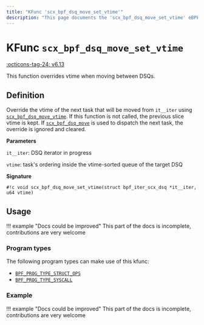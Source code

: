 ```yaml
---
title: "KFunc 'scx_bpf_dsq_move_set_vtime'"
description: "This page documents the 'scx_bpf_dsq_move_set_vtime' eBPF kfunc, including its definition, usage, program types that can use it, and examples."
---
```

# KFunc `scx_bpf_dsq_move_set_vtime`

<!-- [FEATURE_TAG](scx_bpf_dsq_move_set_vtime) -->
[:octicons-tag-24: v6.13](https://github.com/torvalds/linux/commit/5cbb302880f50f3edf35f8c6a1d38b6948bf4d11)
<!-- [/FEATURE_TAG] -->

This function overrides vtime when moving between DSQs.

## Definition

Override the vtime of the next task that will be moved from `it__iter` using [`scx_bpf_dsq_move_vtime`](scx_bpf_dsq_move_vtime.md). If this function is not called, the previous slice vtime is kept. If [`scx_bpf_dsq_move`](scx_bpf_dsq_move.md) is used to dispatch the next task, the override is ignored and cleared.

**Parameters**

`it__iter`: DSQ iterator in progress

`vtime`: task's ordering inside the vtime-sorted queue of the target DSQ


**Signature**

<!-- [KFUNC_DEF] -->
`#!c void scx_bpf_dsq_move_set_vtime(struct bpf_iter_scx_dsq *it__iter, u64 vtime)`
<!-- [/KFUNC_DEF] -->

## Usage

!!! example "Docs could be improved"
    This part of the docs is incomplete, contributions are very welcome

### Program types

The following program types can make use of this kfunc:

<!-- [KFUNC_PROG_REF] -->
- [`BPF_PROG_TYPE_STRUCT_OPS`](../program-type/BPF_PROG_TYPE_STRUCT_OPS.md)
- [`BPF_PROG_TYPE_SYSCALL`](../program-type/BPF_PROG_TYPE_SYSCALL.md)
<!-- [/KFUNC_PROG_REF] -->

### Example

!!! example "Docs could be improved"
    This part of the docs is incomplete, contributions are very welcome

